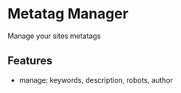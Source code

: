 Metatag Manager
============

Manage your sites metatags

Features
--------
- manage: keywords, description, robots, author